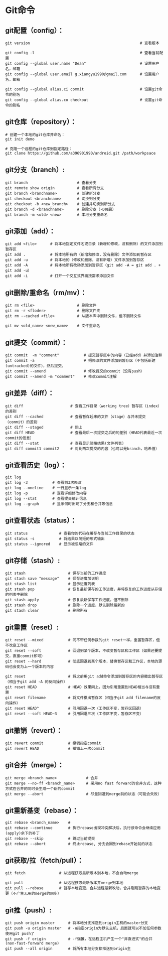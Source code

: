 Git命令
===========

git配置（config）：
-----------------
    
    git version                                                 # 查看版本

    git config -l                                               # 查看当前配置
    git config --global user.name "Dean"                        # 设置用户名，邮箱  
    git config --global user.email g.xiangyu1990@gmail.com      # 设置用户名，邮箱  

    git config --global alias.ci commit                         # 设置git命令的别名
    git config --global alias.co checkout                       # 设置git命令的别名

git仓库（repository）：
-------------
    
    # 创建一个本地的git仓库并命名：  
    git init demo

    # 克隆一个远程的git仓库到指定路径：  
    git clone https://github.com/a396901990/android.git /path/workpsace

git分支（branch）:
-----------------
    
    git branch                      # 查看分支
    git remote show origin          # 查看所有分支
    git branch <branchname>         # 创建新分支
    git checkout <branchname>       # 切换到分支
    git checkout -b <new_branch>    # 创建并切换到新分支
    git branch -d <branchname>      # 删除分支（-D强删） 
    git branch -m <old> <new>       # 本地分支重命名

git添加（add）：
------------------
    
    git add <file>      # 将本地指定文件名或目录（新增和修改，没有删除）的文件添加到暂存区
    git add .           # 将本地所有的（新增和修改，没有删除）文件添加到暂存区
    git add -u          # 将本地的（修改和删除，没有新增）文件添加到暂存区
    git add -A          # 将本地所有改动添加到暂存区（git add -A = git add . + git add -u）
    git add -i          # 打开一个交互式界面按需求添加文件

git删除/重命名（rm/mv）：
-----------------
    
    git rm <file>                   # 删除文件
    git rm -r <floder>              # 删除文件夹
    git rm --cached <file>          # 从版本库中删除文件，但不删除文件      

    git mv <old_name> <new_name>    # 文件重命名

git提交（commit）：
--------------------
    
    git commit  -m "comment"           # 提交暂存区中的内容（已经add）并添加注释
    git commit -a                      # 把修改的文件添加到暂存区（不包括新建(untracked)的文件），然后提交。
    git commit --amend                 # 修改提交的commit（没有push）
    git commit --amend -m "comment"    # 修改commit注解

git差异（diff）：
--------------------
    
    git diff                     # 查看工作目录（working tree）暂存区（index）的差别
    git diff --cached            # 查看暂存起来的文件（stage）与并未提交（commit）的差别
    git diff --staged            # 同上
    git diff HEAD                # 查看最后一次提交之后的的差别（HEAD代表最近一次commit的信息）
    git diff --stat              # 查看显示简略结果(文件列表)
    git diff commit1 commit2     # 对比两次提交的内容（也可以是branch，哈希值）

git查看历史（log）：
----------------------
    
    git log
    git log -3           # 查看前3次修改
    git log --oneline    # 一行显示一条log
    git log -p           # 查看详细修改内容  
    git log --stat       # 查看提交统计信息
    git log --graph      # 显示何时出现了分支和合并等信息

git查看状态（status）：
----------------------------
    
    git status              # 查看你的代码在缓存与当前工作目录的状态
    git status -s           # 将结果以简短的形式输出
    git status --ignored    # 显示被忽略的文件

git存储（stash）: 
--------------------------
    
    git stash                   # 保存当前的工作进度
    git stash save "message"    # 保存进度加说明
    git stash list              # 显示进度列表
    git stash pop               # 恢复最新保存的工作进度，并将恢复的工作进度从存储的列表中删除
    git stash apply             # 恢复最新保存工作进度，但不删除
    git stash drop              # 删除一个进度，默认删除最新的
    git stash clear             # 删除所有

git重置（reset）:
--------------------

    git reset --mixed           # 同不带任何参数的git reset一样，重置暂存区，但不改变工作区
    git reset --soft            # 回退到某个版本，不改变暂存区和工作区（如果还要提交，直接commit即可）
    git reset --hard            # 彻底回退到某个版本，替换暂存区和工作区，本地的源码也会变为上一个版本的内容
    
    git reset                   # 将之前用git add命令添加到暂存区的内容撤出暂存区（相当于git add -A 的反向操作）
    git reset HEAD              # HEAD 效果同上，因为引用重置到HEAD相当与没有重置
    git reset filename          # 将文件撤出暂存区（相当于git add filename的反向操作）
    git reset HEAD^             # 引用回退一次（工作区不变，暂存区回退）
    git reset --soft HEAD~3     # 引用回退三次（工作区不变，暂存区不变）

git撤销（revert）：
-----------------------
    
    git revert commit           # 撤销指定commit
    git revert HEAD             # 撤销上一次commit




git合并（merge）：
----------------------
    
    git merge <branch_name>             # 合并
    git merge --no-ff <branch_name>     # 采用no fast forward的合并方式，这种方式在合并的同时会生成一个新的commit
    git merge --abort                   # 尽量回退到merge前的状态（可能会失败）

git重新基变（rebase）：
-----------------------
    
    git rebase <branch_name>    # 
    git rebase --continue       # 执行rebase出现冲突解决后，执行该命令会继续应用(apply)余下的补丁
    git rebase --skip           # 跳过当前提交
    git rebase --abort          # 终止rebase, 分支会回到rebase开始前的状态

git获取/拉（fetch/pull）：
------------------------

    git fetch               # 从远程获取最新版本到本地，不会自动merge
    
    git pull                # 从远程获取最新版本并merge到本地
    git pull --rebase       # 暂存本地变更，合并远程最新改动，合并刚刚暂存的本地变更（不产生无用的merge的同步）

git推（push）:
------------------------
    
    git push origin master      # 将本地分支推送到origin主机的master分支
    git push -u origin master   # -u指定origin为默认主机，后面就可以不加任何参数使用git push了
    git push -f origin          # -f强推，在远程主机产生一个"非直进式"的合并(non-fast-forward merge)
    git push --all origin       # 将所有本地分支都推送到origin主

